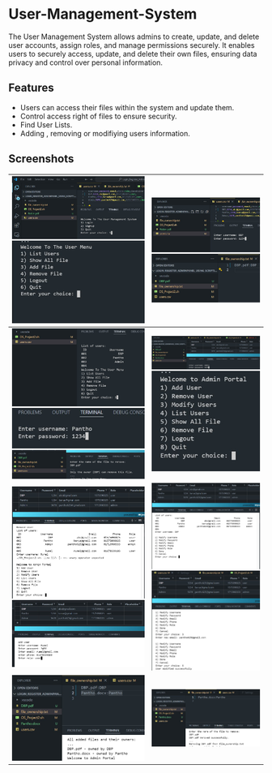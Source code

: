 # User-Management-System

The User Management System allows admins to create, update, and delete user accounts, assign roles, and manage permissions securely. It enables users to securely access, update, and delete their own files, ensuring data privacy and control over personal information.

## **Features**
- Users can access their files  within the system and update them.
- Control access right of files to ensure security.
- Find User Lists.
- Adding , removing or modifiying users information.

## **Screenshots**
| ![Image 1](UserManagementimg/Img0.jpg)  ![Image 2](UserManagementimg/Img2u.jpg) | ![Image7](UserManagementimg/Img1u.jpg) ![Image3](UserManagementimg/Img3u.jpg) |  
|---------------------------------------------------------------------------------|-------------------------------------------------------------------------------|
| ![Image 1](UserManagementimg/Img4u.jpg)  ![Image 2](UserManagementimg/Img5U.png) ![Image3](UserManagementimg/img6u.jpg) | ![Image7](UserManagementimg/Img1.jpg) ![Image3](UserManagementimg/Img2.jpg) |  
|![Image3](UserManagementimg/Img4.jpg) ![Image3](UserManagementimg/Img3.jpg) | ![Image3](UserManagementimg/Img5.jpg)  ![Image3](UserManagementimg/Img6.jpg) |  
|   ![Image3](UserManagementimg/Img7.jpg) | ![Image3](UserManagementimg/Img8.jpg) |  
